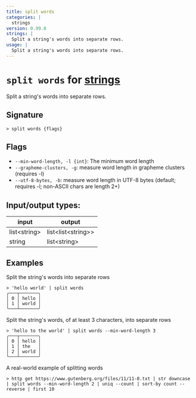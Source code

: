 ```yaml
---
title: split words
categories: |
  strings
version: 0.99.0
strings: |
  Split a string's words into separate rows.
usage: |
  Split a string's words into separate rows.
---
```

<!-- This file is automatically generated. Please edit the command in https://github.com/nushell/nushell instead. -->

# `split words` for [strings](/commands/categories/strings.md)

<div class='command-title'>Split a string&#x27;s words into separate rows.</div>

## Signature

```> split words {flags} ```

## Flags

 -  `--min-word-length, -l {int}`: The minimum word length
 -  `--grapheme-clusters, -g`: measure word length in grapheme clusters (requires -l)
 -  `--utf-8-bytes, -b`: measure word length in UTF-8 bytes (default; requires -l; non-ASCII chars are length 2+)


## Input/output types:

| input        | output             |
| ------------ | ------------------ |
| list\<string\> | list\<list\<string\>\> |
| string       | list\<string\>       |
## Examples

Split the string's words into separate rows
```nu
> 'hello world' | split words
╭───┬───────╮
│ 0 │ hello │
│ 1 │ world │
╰───┴───────╯

```

Split the string's words, of at least 3 characters, into separate rows
```nu
> 'hello to the world' | split words --min-word-length 3
╭───┬───────╮
│ 0 │ hello │
│ 1 │ the   │
│ 2 │ world │
╰───┴───────╯

```

A real-world example of splitting words
```nu
> http get https://www.gutenberg.org/files/11/11-0.txt | str downcase | split words --min-word-length 2 | uniq --count | sort-by count --reverse | first 10

```
